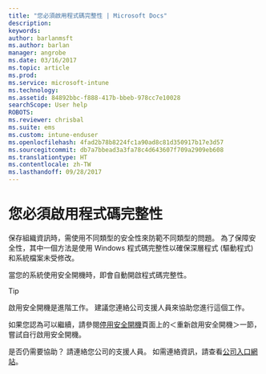 ```yaml
---
title: "您必須啟用程式碼完整性 | Microsoft Docs"
description: 
keywords: 
author: barlanmsft
ms.author: barlan
manager: angrobe
ms.date: 03/16/2017
ms.topic: article
ms.prod: 
ms.service: microsoft-intune
ms.technology: 
ms.assetid: 84892bbc-f888-417b-bbeb-978cc7e10028
searchScope: User help
ROBOTS: 
ms.reviewer: chrisbal
ms.suite: ems
ms.custom: intune-enduser
ms.openlocfilehash: 4fad2b78b8224fc1a90ad8c81d350917b17e3d57
ms.sourcegitcommit: db7a7bbead3a3fa78c4d643607f709a2909eb608
ms.translationtype: HT
ms.contentlocale: zh-TW
ms.lasthandoff: 09/28/2017
---
```

# <a name="you-need-to-enable-code-integrity"></a>您必須啟用程式碼完整性

保存組織資訊時，需使用不同類型的安全性來防範不同類型的問題。 為了保障安全性，其中一個方法是使用 Windows 程式碼完整性以確保深層程式 (驅動程式) 和系統檔案未受修改。

當您的系統使用安全開機時，即會自動開啟程式碼完整性。

> [!Tip]
> 啟用安全開機是進階工作。 建議您連絡公司支援人員來協助您進行這個工作。

如果您認為可以繼續，請參閱[停用安全開機](https://msdn.microsoft.com/library/windows/hardware/dn898540(v=vs.85).aspx)頁面上的＜重新啟用安全開機＞一節，嘗試自行啟用安全開機。

是否仍需要協助？ 請連絡您公司的支援人員。 如需連絡資訊，請查看[公司入口網站](https://portal.manage.microsoft.com)。
